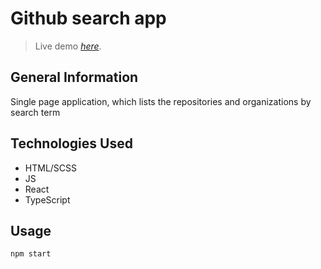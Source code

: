 # Github search app

> Live demo [_here_](https://sasharudenko.github.io/Github-List/).


## General Information
Single page application, which lists the repositories and organizations by search term


## Technologies Used
- HTML/SCSS
- JS
- React
- TypeScript

## Usage

`npm start`

